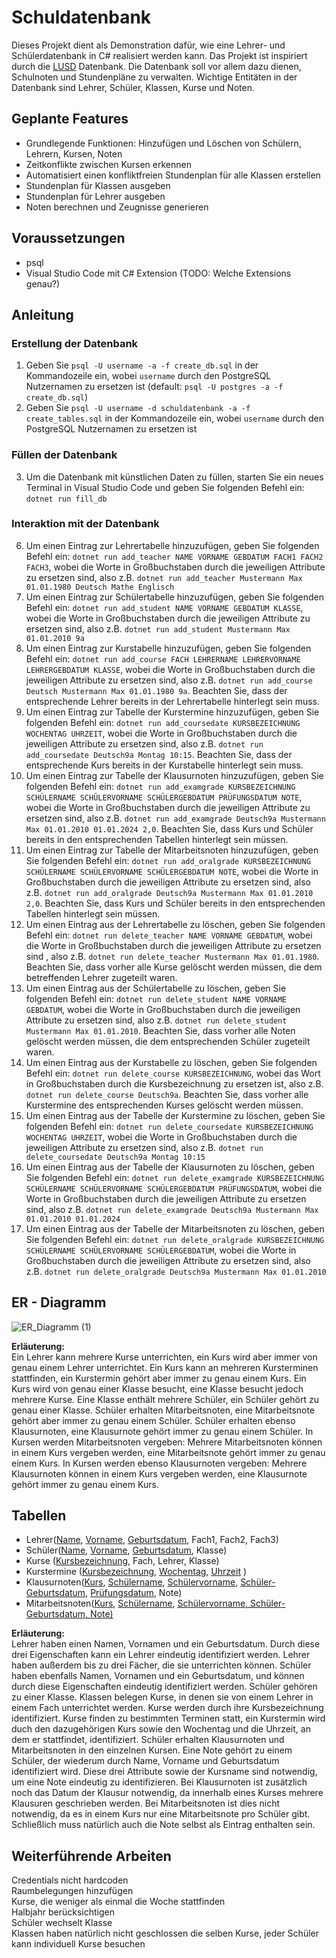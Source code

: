# Schuldatenbank
Dieses Projekt dient als Demonstration dafür, wie eine Lehrer- und Schülerdatenbank in C# realisiert werden kann. Das Projekt ist inspiriert durch die [LUSD](https://www.sinc.de/lusd/) Datenbank. Die Datenbank soll vor allem dazu dienen, Schulnoten und Stundenpläne zu verwalten. Wichtige Entitäten in der Datenbank sind Lehrer, Schüler, Klassen, Kurse und Noten.

## Geplante Features
 * Grundlegende Funktionen: Hinzufügen und Löschen von Schülern, Lehrern, Kursen, Noten
 * Zeitkonflikte zwischen Kursen erkennen
 * Automatisiert einen konfliktfreien Stundenplan für alle Klassen erstellen
 * Stundenplan für Klassen ausgeben
 * Stundenplan für Lehrer ausgeben
 * Noten berechnen und Zeugnisse generieren

## Voraussetzungen

* psql
* Visual Studio Code mit C# Extension (TODO: Welche Extensions genau?)
  
## Anleitung

### Erstellung der Datenbank
1. Geben Sie `psql -U username -a -f create_db.sql` in der Kommandozeile ein, wobei `username` durch den PostgreSQL Nutzernamen zu ersetzen ist (default: `psql -U postgres -a -f create_db.sql`)
2. Geben Sie `psql -U username -d schuldatenbank -a -f create_tables.sql` in der Kommandozeile ein, wobei `username` durch den PostgreSQL Nutzernamen zu ersetzen ist

### Füllen der Datenbank
3. Um die Datenbank mit künstlichen Daten zu füllen, starten Sie ein neues Terminal in Visual Studio Code und geben Sie folgenden Befehl ein: `dotnet run fill_db`

### Interaktion mit der Datenbank
6. Um einen Eintrag zur Lehrertabelle hinzuzufügen, geben Sie folgenden Befehl ein: `dotnet run add_teacher NAME VORNAME GEBDATUM FACH1 FACH2 FACH3`, wobei die Worte in Großbuchstaben durch die jeweiligen Attribute zu ersetzen sind, also z.B. `dotnet run add_teacher Mustermann Max 01.01.1980 Deutsch Mathe Englisch`
7. Um einen Eintrag zur Schülertabelle hinzuzufügen, geben Sie folgenden Befehl ein: `dotnet run add_student NAME VORNAME GEBDATUM KLASSE`, wobei die Worte in Großbuchstaben durch die jeweiligen Attribute zu ersetzen sind, also z.B. `dotnet run add_student Mustermann Max 01.01.2010 9a`
8. Um einen Eintrag zur Kurstabelle hinzuzufügen, geben Sie folgenden Befehl ein: `dotnet run add_course FACH LEHRERNAME LEHRERVORNAME LEHRERGEBDATUM KLASSE`, wobei die Worte in Großbuchstaben durch die jeweiligen Attribute zu ersetzen sind, also z.B. `dotnet run add_course Deutsch Mustermann Max 01.01.1980 9a`. Beachten Sie, dass der entsprechende Lehrer bereits in der Lehrertabelle hinterlegt sein muss.
9. Um einen Eintrag zur Tabelle der Kurstermine hinzuzufügen, geben Sie folgenden Befehl ein: `dotnet run add_coursedate KURSBEZEICHNUNG WOCHENTAG UHRZEIT`, wobei die Worte in Großbuchstaben durch die jeweiligen Attribute zu ersetzen sind, also z.B. `dotnet run add_coursedate Deutsch9a Montag 10:15`. Beachten Sie, dass der entsprechende Kurs bereits in der Kurstabelle hinterlegt sein muss.
10. Um einen Eintrag zur Tabelle der Klausurnoten hinzuzufügen, geben Sie folgenden Befehl ein: `dotnet run add_examgrade KURSBEZEICHNUNG SCHÜLERNAME SCHÜLERVORNAME SCHÜLERGEBDATUM PRÜFUNGSDATUM NOTE`, wobei die Worte in Großbuchstaben durch die jeweiligen Attribute zu ersetzen sind, also z.B. `dotnet run add_examgrade Deutsch9a Mustermann Max 01.01.2010 01.01.2024 2,0`. Beachten Sie, dass Kurs und Schüler bereits in den entsprechenden Tabellen hinterlegt sein müssen.
11. Um einen Eintrag zur Tabelle der Mitarbeitsnoten hinzuzufügen, geben Sie folgenden Befehl ein: `dotnet run add_oralgrade KURSBEZEICHNUNG SCHÜLERNAME SCHÜLERVORNAME SCHÜLERGEBDATUM NOTE`, wobei die Worte in Großbuchstaben durch die jeweiligen Attribute zu ersetzen sind, also z.B. `dotnet run add_oralgrade Deutsch9a Mustermann Max 01.01.2010 2,0`. Beachten Sie, dass Kurs und Schüler bereits in den entsprechenden Tabellen hinterlegt sein müssen.
12. Um einen Eintrag aus der Lehrertabelle zu löschen, geben Sie folgenden Befehl ein: `dotnet run delete_teacher NAME VORNAME GEBDATUM`, wobei die Worte in Großbuchstaben durch die jeweiligen Attribute zu ersetzen sind , also z.B. `dotnet run delete_teacher Mustermann Max 01.01.1980`. Beachten Sie, dass vorher alle Kurse gelöscht werden müssen, die dem betreffenden Lehrer zugeteilt waren.
13. Um einen Eintrag aus der Schülertabelle zu löschen, geben Sie folgenden Befehl ein: `dotnet run delete_student NAME VORNAME GEBDATUM`, wobei die Worte in Großbuchstaben durch die jeweiligen Attribute zu ersetzen sind, also z.B. `dotnet run delete_student Mustermann Max 01.01.2010`. Beachten Sie, dass vorher alle Noten gelöscht werden müssen, die dem entsprechenden Schüler zugeteilt waren.
14. Um einen Eintrag aus der Kurstabelle zu löschen, geben Sie folgenden Befehl ein: `dotnet run delete_course KURSBEZEICHNUNG`, wobei das Wort in Großbuchstaben durch die Kursbezeichnung zu ersetzen ist, also z.B. `dotnet run delete_course Deutsch9a`. Beachten Sie, dass vorher alle Kurstermine des entsprechenden Kurses gelöscht werden müssen.
15. Um einen Eintrag aus der Tabelle der Kurstermine zu löschen, geben Sie folgenden Befehl ein: `dotnet run delete_coursedate KURSBEZEICHNUNG WOCHENTAG UHRZEIT`, wobei die Worte in Großbuchstaben durch die jeweiligen Attribute zu ersetzen sind, also z.B. `dotnet run delete_coursedate Deutsch9a Montag 10:15`
16. Um einen Eintrag aus der Tabelle der Klausurnoten zu löschen, geben Sie folgenden Befehl ein: `dotnet run delete_examgrade KURSBEZEICHNUNG SCHÜLERNAME SCHÜLERVORNAME SCHÜLERGEBDATUM PRÜFUNGSDATUM`, wobei die Worte in Großbuchstaben durch die jeweiligen Attribute zu ersetzen sind, also z.B. `dotnet run delete_examgrade Deutsch9a Mustermann Max 01.01.2010 01.01.2024`
17. Um einen Eintrag aus der Tabelle der Mitarbeitsnoten zu löschen, geben Sie folgenden Befehl ein: `dotnet run delete_oralgrade KURSBEZEICHNUNG SCHÜLERNAME SCHÜLERVORNAME SCHÜLERGEBDATUM`, wobei die Worte in Großbuchstaben durch die jeweiligen Attribute zu ersetzen sind, also z.B. `dotnet run delete_oralgrade Deutsch9a Mustermann Max 01.01.2010`


## ER - Diagramm

![ER_Diagramm (1)](https://github.com/jong42/Schuldatenbank/assets/18439476/35c8dffc-3844-4192-b460-09eac97e379f)

**Erläuterung:** <br />
Ein Lehrer kann mehrere Kurse unterrichten, ein Kurs wird aber immer von genau einem Lehrer unterrichtet. Ein Kurs kann an mehreren Kursterminen stattfinden, ein Kurstermin gehört aber immer zu genau einem Kurs. Ein Kurs wird von genau einer Klasse besucht, eine Klasse besucht jedoch mehrere Kurse. Eine Klasse enthält mehrere Schüler, ein Schüler gehört zu genau einer Klasse. Schüler erhalten Mitarbeitsnoten, eine Mitarbeitsnote gehört aber immer zu genau einem Schüler. Schüler erhalten ebenso Klausurnoten, eine Klausurnote gehört immer zu genau einem Schüler. In Kursen werden Mitarbeitsnoten vergeben: Mehrere Mitarbeitsnoten können in einem Kurs vergeben werden, eine Mitarbeitsnote gehört immer zu genau einem Kurs. In Kursen werden ebenso Klausurnoten vergeben: Mehrere Klausurnoten können in einem Kurs vergeben werden, eine Klausurnote gehört immer zu genau einem Kurs.

## Tabellen

* Lehrer(<ins>Name</ins>, <ins>Vorname</ins>, <ins>Geburtsdatum</ins>, Fach1, Fach2, Fach3) <br />
* Schüler(<ins>Name</ins>, <ins>Vorname</ins>, <ins>Geburtsdatum</ins>, Klasse) <br />
* Kurse (<ins>Kursbezeichnung</ins>, Fach, Lehrer, Klasse) <br />
* Kurstermine (<ins>Kursbezeichnung</ins>,  <ins>Wochentag</ins>, <ins>Uhrzeit</ins> ) <br />
* Klausurnoten(<ins>Kurs</ins>, <ins>Schülername</ins>, <ins>Schülervorname</ins>,  <ins>Schüler-Geburtsdatum</ins>, <ins>Prüfungsdatum</ins>, Note) <br />
* Mitarbeitsnoten(<ins>Kurs</ins>, <ins>Schülername</ins>, <ins>Schülervorname,  <ins>Schüler-Geburtsdatum</ins>, Note)</ins> <br />

**Erläuterung:** <br />
Lehrer haben einen Namen, Vornamen und ein Geburtsdatum. Durch diese drei Eigenschaften kann ein Lehrer eindeutig identifiziert werden. Lehrer haben außerdem bis zu drei Fächer, die sie unterrichten können. Schüler haben ebenfalls Namen, Vornamen und ein Geburtsdatum, und können durch diese Eigenschaften eindeutig identifiziert werden. Schüler gehören zu einer Klasse. Klassen belegen Kurse, in denen sie von einem Lehrer in einem Fach unterrichtet werden. Kurse werden durch ihre Kursbezeichnung identifiziert. Kurse finden zu bestimmten Terminen statt, ein Kurstermin wird duch den dazugehörigen Kurs sowie den Wochentag und die Uhrzeit, an dem er stattfindet, identifiziert. Schüler erhalten Klausurnoten und Mitarbeitsnoten in den einzelnen Kursen. Eine Note gehört zu einem Schüler, der wiederum durch Name, Vorname und Geburtsdatum identifiziert wird. Diese drei Attribute sowie der Kursname sind notwendig, um eine Note eindeutig zu identifizieren. Bei Klausurnoten ist zusätzlich noch das Datum der Klausur notwendig, da innerhalb eines Kurses mehrere Klausuren geschrieben werden. Bei Mitarbeitsnoten ist dies nicht notwendig, da es in einem Kurs nur eine Mitarbeitsnote pro Schüler gibt. Schließlich muss natürlich auch die Note selbst als Eintrag enthalten sein.


## Weiterführende Arbeiten

Credentials nicht hardcoden <br />
Raumbelegungen hinzufügen <br />
Kurse, die weniger als einmal die Woche stattfinden <br />
Halbjahr berücksichtigen <br />
Schüler wechselt Klasse <br />
Klassen haben natürlich nicht geschlossen die selben Kurse, jeder Schüler kann individuell Kurse besuchen <br />


